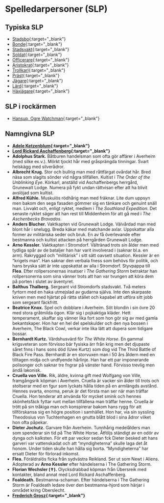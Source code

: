 # Spelledarpersoner (SLP)

## Typiska SLP
* [Stadsbo](npc-townsperson.md){:target="_blank"}
* [Bonde](npc-farmer.md){:target="_blank"}
* [Stadsvakt](npc-city-watch.md){:target="_blank"}
* [Soldat](npc-soldier.md){:target="_blank"}
* [Officerare](npc-officer.md){:target="_blank"}
* [Aristokrat](npc-noble.md){:target="_blank"}
* [Trollkarl](npc-wizard.md){:target="_blank"}
* [Präst](npc-priest.md){:target="_blank"}
* [Jägare](npc-hunter.md){:target="_blank"}
* [Lärd](npc-scholar.md){:target="_blank"}
* [Häxjägare](npc-withchunger.md){:target="_blank"}

## SLP i rockärmen
* [Hansup, Ogre Watchman](npc-hansup-ogre.md){:target="_blank"}

## Namngivna SLP
* **[Adele Ketzenblum](npc-adele-ketzenblum.md){:target="_blank"}**
* **[Lord Rickard Aschaffenberg](npc-rickard-aschaffenberg.md){:target="_blank"}**
* **Adolphus Stark.** Båtburen handelsman som ofta gör affärer i Averheim (med silke ex.v.). 
Mörkt tjockt hår med gråsprängda tinningar. Svart helskägg med silverådror.
* **Albrecht Krug.** Stor och bullrig man med råttfärgat ovårdat hår. Bred näsa som slagits 
sönder vid några tillfällen. Kultist i _The Order of the Unblinking Eye_. Körkarl, anställd 
vid Aschaffenbergs herrgård, Grunewalt Lodge. Numera på fykt undan rättvisan efter att ha
blivit avslöjad som kultist.
* **Alfred Kühle.** Muskulös rödhårig man med fräknar. Lite dum uppsyn men bakom den sega 
fasaden gömmer sig en tänkare och genuint snäll man. Livvakt och, enligt ryktet, medlem i 
_The Southland Expedition_. Det senaste ryktet säger att han rest till Middenheim för att 
gå med i _The Aschenbecks Bravados_.
* **Anders Blucher.** Vaktkapten vid Grunewalt Lodge. Välvårdad man med blont hår i snelugg. 
Breda käkar med matchande axlar. Uppskattar alla former av militäriska seder och bruk. 
En av få överlevande efter bestmanna och kultist attacken på herrgården Grunewalt Lodge.
* **Arno Kessler.** Vaktkapten i Stromdorf. Vältränad trots sin ålder men
                    med tydliga spår av de bataljer han har varit
                    involverad i (saknar bl.a. en arm). Rakryggad och
                    “militärisk” i sitt sätt oavsett situation.
                    Kessler är en “krigets man”. Han saknar den verbala
                    fness som behövs för politik, och hans bryska sätt är
                    inte uppskattat av alla i Stromdorf.
                    Styvpappa till **Flea**. Efter rollpersonernas insatser i
                    _The Gathering Storm_ betraktar han rollpersonerna som
                    sina vänner trots att han var tvungen att köra dem på
                    porten i slutet av äventyret.
* **Balthus Thalberg.** Sergeant vid Stromdorfs stadsvakt. Två meters
                        fyrtorn med en haka utmejslad av gudarna själva. Inte
                        den skarpaste kniven men med hjärtat på rätta stället
                        och kapabel att utföra sitt jobb som sergeant
                        fäckfritt.                   
* **Beatrice Knox.** Spel och dobblare i Averheim. Söt blondin i sin övre
    20 med stora gråtmilda ögon. Klär sig i pojkaktiga
    kläder. Hett temperament, skaffar sig vänner lika fort
    som hon gör sig av med gamla bekantskaper.
    Hon har en hel del spelskulder och den nya bossen i
    Averheim, The Black Cowl, verkar inte lika lätt att
    dupera som tidigare bossar.
* **Bernhardt Kurtz.** Värdshusvärd för _The White Horse_. En gammal
    krigsveteran som förvisso bär fysiska ärr från krig
    men det djupaste såret fnns i hans sons död (Uwe
    Kurtz) som dog vid The Third Battle of Black Fire Pass.
    Bernhardt är en storvuxen man i 50 års åldern med
    en tilltagen midja och undfyende hårlinje. Han har ett
    par imponerande polisonger och saknar tre fngrar på
    vänster hand. Förvisso trevlig men ändå lakonisk.
* **Cruella von Ville.** Rik, äldre, kvinna gift med Wolfgang von Ville,
                         framgångsrik köpman i Averheim. Cruella är vacker
                         sin ålder till trots och stoltserar med en fgur som
                         lyckats hålla tiden på en armlängds avstånd. Hennes
                         svarta, enorma, peruk är det första man ser när man
                         träffar Cruella. Hon tenderar att använda för mycket
                         smink och hennes skönhetsfäck fyttar runt mellan
                         tillfällena man träffar henne.
                         Cruella är trött på sin tråkiga man och konspirerar
                         bakom hans rygg för att tillförskansa sig en högre
                         position i samhället. Hon har, via sin syssling
                         Theodosius von Tuchtenhagen en gnutta blått blod i
                         sina ådror vilket hon ofta påpekar.
* **Dieter Jochutz.** Garvare från Averheim. Tunnhårig medelålders man
    som spenderar sin tid på The White Horse. Åtföljs
    ständigt av en odör av dynga och kalksten.
    För ett par veckor sedan fck Dieter besked att hans
    garveri var vattenskadat och att “myndigheterna”
    skulle laga det åt honom. Under tiden skulle han hålla
    sig borta. “Myndigheterna” har ersatt Dieter för
    förlorad inkomst.
* **Flea.** Föräldralös ficka från sydvästra Reikland. Ser ut som
    Newt i Aliens. Adopterad av **Arno Kessler** efter
    händelserna i The Gathering Storm.
* **Florian Wechsler (✝).** Olycksdrabbad köpman från Übersreik med
    kontakter, bland annat med Lord Rickard Aschaffenberg.
* **Foaldeath.** Bestmanna-schaman. Efter händelserna i The
    Gathering Storm är Foaldeath ledare över den
    bestmanna-hjord som härjar i området kring
    Oberslecht.
* **[Frederich Grosz](npc-frederich-grosz.md){:target="_blank"}**    